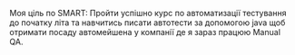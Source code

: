 Моя ціль по SMART:
Пройти успішно курс по автоматизації тестування до початку літа та навчитись писати автотести за допомогою java щоб отримати посаду автомейшена у компанії де я зараз працюю Manual QA.
